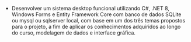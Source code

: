 - Desenvolver um sistema desktop funcional utilizando C#, .NET 8, Windows Forms e Entity Framework Core com banco de dados SQLite ou mysql ou sqlserver local, com base em um dos três temas propostos para o projeto, a fim de aplicar os conhecimentos adquiridos ao longo do curso, modelagem de dados e interface gráfica.
